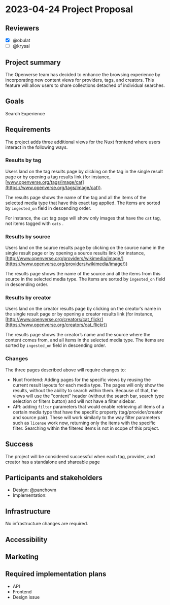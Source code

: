 # 2023-04-24 Project Proposal

## Reviewers

- [x] @obulat
- [ ] @krysal

## Project summary

The Openverse team has decided to enhance the browsing experience by
incorporating new content views for providers, tags, and creators. This feature
will allow users to share collections detached of individual searches.

## Goals

Search Experience

## Requirements

The project adds three additional views for the Nuxt frontend where users
interact in the following ways.

### Results by tag

Users land on the tag results page by clicking on the tag in the single result
page or by opening a tag results link (for instance,
[www.openverse.org/tags/image/cat](https://www.openverse.org/tags/image/cat)).

The results page shows the name of the tag and all the items of the selected
media type that have this exact tag applied. The items are sorted by
`ingested_on` field in descending order.

For instance, the `cat` tag page will show only images that have the `cat` tag,
not items tagged with `cats` .

### Results by source

Users land on the source results page by clicking on the source name in the
single result page or by opening a source results link (for instance,
[http://www.openverse.org/providers/wikimedia/image/](https://www.openverse.org/providers/wikimedia/image/))

The results page shows the name of the source and all the items from this source
in the selected media type. The items are sorted by `ingested_on` field in
descending order.

### Results by creator

Users land on the creator results page by clicking on the creator’s name in the
single result page or by opening a creator results link (for instance,
[http://www.openverse.org/creators/cat_flickr](https://www.openverse.org/creators/cat_flickr))

The results page shows the creator’s name and the source where the content comes
from, and all items in the selected media type. The items are sorted by
`ingested_on` field in descending order.

### Changes

The three pages described above will require changes to:

- Nuxt frontend: Adding pages for the specific views by reusing the current
  result layouts for each media type. The pages will only show the results,
  without the ability to search within them. Because of that, the views will use
  the "content" header (without the search bar, search type selection or filters
  button) and will not have a filter sidebar.
- API: adding `filter` parameters that would enable retrieving all items of a
  certain media type that have the specific property (tag/provider/creator and
  source pair). These will work similarly to the way filter parameters such as
  `license` work now, returning only the items with the specific filter.
  Searching within the filtered items is not in scope of this project.

## Success

The project will be considered successful when each tag, provider, and creator
has a standalone and shareable page

## Participants and stakeholders

- Design: @panchovm
- Implementation:

## Infrastructure

No infrastructure changes are required.

## Accessibility

## Marketing

## Required implementation plans

- API
- Frontend
- Design issue
